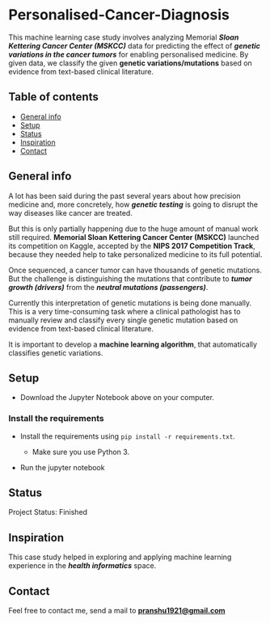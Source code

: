 # Personalised-Cancer-Diagnosis
This machine learning case study involves analyzing Memorial _**Sloan Kettering Cancer Center (MSKCC)**_ data for predicting the effect of _**genetic variations in the cancer tumors**_ for enabling personalised medicine.
By given data, we classify the given **genetic variations/mutations** based on evidence from text-based clinical literature.

## Table of contents
* [General info](#general-info)
* [Setup](#setup)
* [Status](#status)
* [Inspiration](#inspiration)
* [Contact](#contact)

## General info

A lot has been said during the past several years about how precision medicine and, more concretely, how _**genetic testing**_ is going to disrupt the way diseases like cancer are treated.

But this is only partially happening due to the huge amount of manual work still required. **Memorial Sloan Kettering Cancer Center (MSKCC)** launched its competition on Kaggle, accepted by the **NIPS 2017 Competition Track**,  because they needed help to take personalized medicine to its full potential.

Once sequenced, a cancer tumor can have thousands of genetic mutations. But the challenge is distinguishing the mutations that contribute to _**tumor growth (drivers)**_ from the _**neutral mutations (passengers)**_. 

Currently this interpretation of genetic mutations is being done manually. This is a very time-consuming task where a clinical pathologist has to manually review and classify every single genetic mutation based on evidence from text-based clinical literature.

It is important to develop a **machine learning algorithm**, that automatically classifies genetic variations.


## Setup

* Download the Jupyter Notebook above on your computer.

### Install the requirements
 
* Install the requirements using `pip install -r requirements.txt`.
    * Make sure you use Python 3.
    
* Run the jupyter notebook

## Status
Project Status: Finished

## Inspiration
This case study helped in exploring and applying machine learning experience in the _**health informatics**_ space.
## Contact
Feel free to contact me, send a mail to **pranshu1921@gmail.com**
